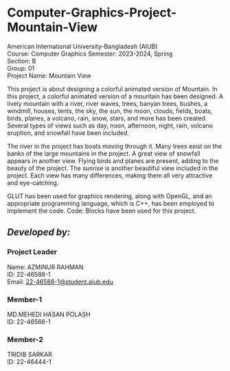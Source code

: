 # Computer-Graphics-Project-Mountain-View


American International University-Bangladesh (AIUB)  
Course: Computer Graphics 
Semester: 2023-2024, Spring  
Section: B  
Group: 01  
Project Name: Mountain View  


This project is about designing a colorful animated version of Mountain. In this project, a colorful animated version of a mountain has been designed. A lively mountain with a river, river waves, trees, banyan trees, bushes, a windmill, houses, tents, the sky, the sun, the moon, clouds, fields, boats, birds, planes, a volcano, rain, snow, stars, and more has been created. Several types of views such as day, noon, afternoon, night, rain, volcano eruption, and snowfall have been included.

The river in the project has boats moving through it. Many trees exist on the banks of the large mountains in the project. A great view of snowfall appears in another view. Flying birds and planes are present, adding to the beauty of the project. The sunrise is another beautiful view included in the project. Each view has many differences, making them all very attractive and eye-catching.

GLUT has been used for graphics rendering, along with OpenGL, and an appropriate programming language, which is C++, has been employed to implement the code. Code: Blocks have been used for this project.



## _Developed by:_
### __Project Leader__
Name: AZMINUR RAHMAN  
ID: 22-46588-1  
Email: 22-46588-1@student.aiub.edu
### __Member-1__
MD.MEHEDI HASAN POLASH  
ID: 22-46566-1  
### __Member-2__
TRIDIB SARKAR  
ID: 22-46444-1  
